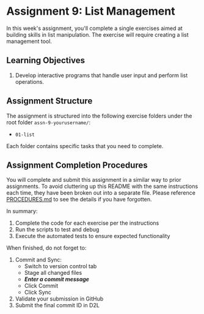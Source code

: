 # Assignment 9: List Management

In this week's assignment, you'll complete a single exercises aimed at building
skills in list manipulation. The exercise will require creating a list
management tool.

## Learning Objectives

  1.  Develop interactive programs that handle user input and perform list
      operations.

## Assignment Structure

The assignment is structured into the following exercise folders under the root
folder `assn-9-yourusername/`:

  - `01-list`

Each folder contains specific tasks that you need to complete.

## Assignment Completion Procedures

You will complete and submit this assignment in a similar way to prior
assignments. To avoid cluttering up this README with the same instructions each
time, they have been broken out into a separate file. Please reference
[PROCEDURES.md](PROCEDURES.md) to see the details if you have forgotten.

In summary:

  1.  Complete the code for each exercise per the   instructions
  2.  Run the scripts to test and debug
  3.  Execute the automated tests to ensure expected functionality

When finished, do not forget to:

  1.  Commit and Sync:
      - Switch to version control tab
      - Stage all changed files
      - _**Enter a commit message**_
      - Click Commit
      - Click Sync
  2. Validate your submission in GitHub
  3. Submit the final commit ID in D2L
